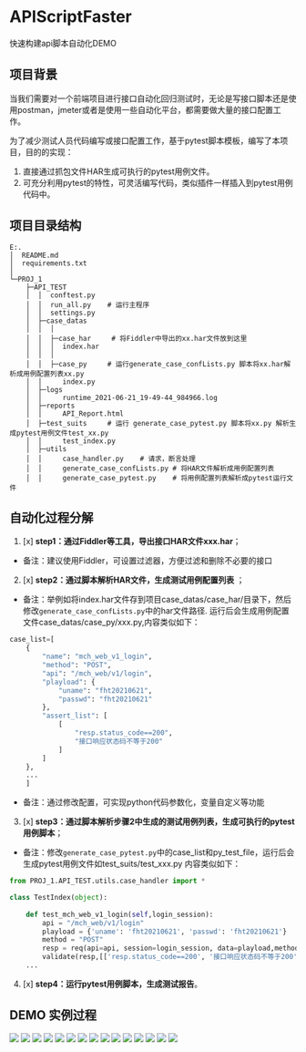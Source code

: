 # APIScriptFaster
快速构建api脚本自动化DEMO


## 项目背景
当我们需要对一个前端项目进行接口自动化回归测试时，无论是写接口脚本还是使用postman，jmeter或者是使用一些自动化平台，都需要做大量的接口配置工作。

为了减少测试人员代码编写或接口配置工作，基于pytest脚本模板，编写了本项目，目的的实现：

1. 直接通过抓包文件HAR生成可执行的pytest用例文件。
2. 可充分利用pytest的特性，可灵活编写代码，类似插件一样插入到pytest用例代码中。

## 项目目录结构
```
E:.
│  README.md
│  requirements.txt
│
└─PROJ_1
    ├─API_TEST
    │  │  conftest.py
    │  │  run_all.py    # 运行主程序
    │  │  settings.py   
    │  ├─case_datas
    │  │  │
    │  │  ├─case_har     # 将Fiddler中导出的xx.har文件放到这里
    │  │  │  index.har
    │  │  │
    │  │  ├─case_py     # 运行generate_case_confLists.py 脚本将xx.har解析成用例配置列表xx.py
    │  │     index.py
    │  ├─logs
    │  │     runtime_2021-06-21_19-49-44_984966.log
    │  ├─reports
    │  │     API_Report.html
    │  ├─test_suits     # 运行 generate_case_pytest.py 脚本将xx.py 解析生成pytest用例文件test_xx.py
    │  │     test_index.py
    │  ├─utils
    │  │     case_handler.py    # 请求，断言处理
    │  │     generate_case_confLists.py # 将HAR文件解析成用例配置列表
    │  │     generate_case_pytest.py    # 将用例配置列表解析成pytest运行文件
```

## 自动化过程分解

1. [x] **step1：通过Fiddler等工具，导出接口HAR文件xxx.har**；
* 备注：建议使用Fiddler，可设置过滤器，方便过滤和删除不必要的接口
2. [x] **step2：通过脚本解析HAR文件，生成测试用例配置列表** ；
* 备注：举例如将index.har文件存到项目case_datas/case_har/目录下，然后修改`generate_case_confLists.py`中的har文件路径.
运行后会生成用例配置文件case_datas/case_py/xxx.py,内容类似如下：
```python
case_list=[
    {
        "name": "mch_web_v1_login",
        "method": "POST",
        "api": "/mch_web/v1/login",
        "playload": {
            "uname": "fht20210621",
            "passwd": "fht20210621"
        },
        "assert_list": [
            [
                "resp.status_code==200",
                "接口响应状态码不等于200"
            ]
        ]
    },
    ...
    ]
```

* 备注：通过修改配置，可实现python代码参数化，变量自定义等功能

3. [x] **step3：通过脚本解析步骤2中生成的测试用例列表，生成可执行的pytest用例脚本**；
* 备注：修改`generate_case_pytest.py`中的case_list和py_test_file，运行后会生成pytest用例文件如test_suits/test_xxx.py
内容类似如下：
```python
from PROJ_1.API_TEST.utils.case_handler import *

class TestIndex(object):
    
    def test_mch_web_v1_login(self,login_session):
        api = "/mch_web/v1/login"
        playload = {'uname': 'fht20210621', 'passwd': 'fht20210621'}
        method = "POST"
        resp = req(api=api, session=login_session, data=playload,method=method)
        validate(resp,[['resp.status_code==200', '接口响应状态码不等于200']])
    ...
```
4. [x] **step4：运行pytest用例脚本，生成测试报告**。

## DEMO 实例过程
![](DOCS/demo01.png)
![](DOCS/demo02.png)
![](DOCS/demo03.png)
![](DOCS/demo04.png)
![](DOCS/demo05.png)
![](DOCS/demo06.png)
![](DOCS/demo07.png)
![](DOCS/demo08.png)
![](DOCS/demo09.png)
![](DOCS/demo10.png)
![](DOCS/demo11.png)
![](DOCS/demo12.png)
![](DOCS/demo13.png)
![](DOCS/demo14.png)
![](DOCS/demo15.png)
